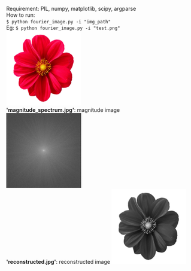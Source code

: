 Requirement: PIL, numpy, matplotlib, scipy, argparse
<br>
How to run:
<br>
`$ python fourier_image.py -i "img_path"`
<br>
Eg: `$ python fourier_image.py -i "test.png"`
<img src="/Bai%204/test.png" width="200px" height="200px">
<br>
<b>'magnitude_spectrum.jpg'</b>: magnitude image
<img src="/Bai%204/magnitude_spectrum.jpg" width="200px" height="200px">
<br>
<b>'reconstructed.jpg'</b>: reconstructed image
<img src="/Bai%204/reconstructed.jpg" width="200px" height="200px">
